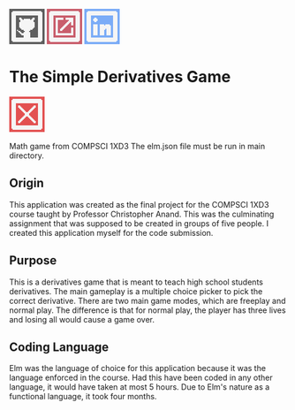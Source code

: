 [![](https://raw.githubusercontent.com/honkita/MD-Links/main/Pixel_GitHub.svg)](https://github.com/honkita) [![](https://raw.githubusercontent.com/honkita/MD-Links/main/Pixel_Link.svg)](https://elitelu.com) [![](https://raw.githubusercontent.com/honkita/MD-Links/main/Pixel_LinkedIn.svg)](https://www.linkedin.com/in/elitelu/)

# The Simple Derivatives Game
![](https://raw.githubusercontent.com/honkita/MD-Links/main/Pixel_Unmaintained.svg)

Math game from COMPSCI 1XD3
The elm.json file must be run in main directory.

## Origin
This application was created as the final project for the COMPSCI 1XD3 course taught by Professor Christopher Anand. This was the culminating assignment that was supposed to be created in groups of five people. I created this application myself for the code submission. 

## Purpose
This is a derivatives game that is meant to teach high school students derivatives. The main gameplay is a multiple choice picker to pick the correct derivative. There are two main game modes, which are freeplay and normal play. The difference is that for normal play, the player has three lives and losing all would cause a game over. 

## Coding Language
Elm was the language of choice for this application because it was the language enforced in the course. Had this have been coded in any other language, it would have taken at most 5 hours. Due to Elm's nature as a functional language, it took four months. 
